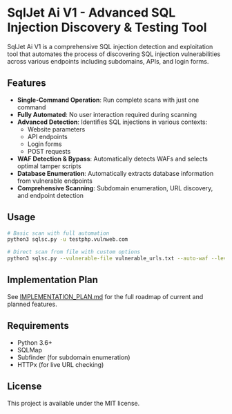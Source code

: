 # SqlJet Ai V1 - Advanced SQL Injection Discovery & Testing Tool

SqlJet Ai V1 is a comprehensive SQL injection detection and exploitation tool that automates the process of discovering SQL injection vulnerabilities across various endpoints including subdomains, APIs, and login forms.

## Features

- **Single-Command Operation**: Run complete scans with just one command
- **Fully Automated**: No user interaction required during scanning
- **Advanced Detection**: Identifies SQL injections in various contexts:
  - Website parameters
  - API endpoints
  - Login forms
  - POST requests
- **WAF Detection & Bypass**: Automatically detects WAFs and selects optimal tamper scripts
- **Database Enumeration**: Automatically extracts database information from vulnerable endpoints
- **Comprehensive Scanning**: Subdomain enumeration, URL discovery, and endpoint detection

## Usage

```bash
# Basic scan with full automation
python3 sqlsc.py -u testphp.vulnweb.com

# Direct scan from file with custom options
python3 sqlsc.py --vulnerable-file vulnerable_urls.txt --auto-waf --level 2 --risk 2
```

## Implementation Plan

See [IMPLEMENTATION_PLAN.md](IMPLEMENTATION_PLAN.md) for the full roadmap of current and planned features.

## Requirements

- Python 3.6+
- SQLMap
- Subfinder (for subdomain enumeration)
- HTTPx (for live URL checking)

## License

This project is available under the MIT license.
